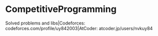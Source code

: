 # CompetitiveProgramming
Solved problems and libs|Codeforces: codeforces.com/profile/uy842003|AtCoder: atcoder.jp/users/nvkuy84

